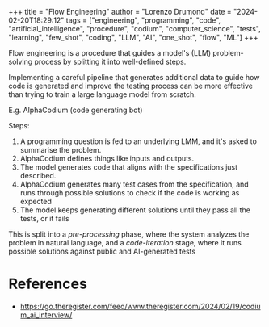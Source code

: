 +++
title = "Flow Engineering"
author = "Lorenzo Drumond"
date = "2024-02-20T18:29:12"
tags = ["engineering",  "programming",  "code",  "artificial_intelligence",  "procedure",  "codium",  "computer_science",  "tests",  "learning",  "few_shot",  "coding",  "LLM",  "AI",  "one_shot",  "flow",  "ML"]
+++


Flow engineering is a procedure that guides a model's (LLM) problem-solving process by splitting it into well-defined steps.

Implementing a careful pipeline that generates additional data to guide how code is generated and improve the testing process can be more effective than trying to train a large language model from scratch.

E.g. AlphaCodium (code generating bot)

Steps:

1. A programming question is fed to an underlying LMM, and it's asked to summarise the problem.
2. AlphaCodium defines things like inputs and outputs.
3. The model generates code that aligns with the specifications just described.
4. AlphaCodium generates many test cases from the specification, and runs through possible solutions to check if the code is working as expected
5. The model keeps generating different solutions until they pass all the tests, or it fails

This is split into a _pre-processing_ phase, where the system analyzes the problem in natural language, and a _code-iteration_ stage, where it runs possible solutions against public and AI-generated tests

# References
- https://go.theregister.com/feed/www.theregister.com/2024/02/19/codium_ai_interview/
